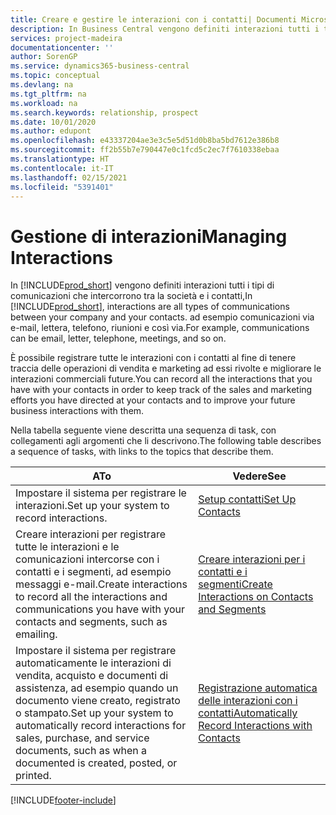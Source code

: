 ```yaml
---
title: Creare e gestire le interazioni con i contatti| Documenti Microsoft
description: In Business Central vengono definiti interazioni tutti i tipi di comunicazioni che intercorrono tra la società e i contatti, ad esempio comunicazioni via e-mail, lettera, telefono, riunioni e così via.
services: project-madeira
documentationcenter: ''
author: SorenGP
ms.service: dynamics365-business-central
ms.topic: conceptual
ms.devlang: na
ms.tgt_pltfrm: na
ms.workload: na
ms.search.keywords: relationship, prospect
ms.date: 10/01/2020
ms.author: edupont
ms.openlocfilehash: e43337204ae3e3c5e5d51d0b8ba5bd7612e386b8
ms.sourcegitcommit: ff2b55b7e790447e0c1fcd5c2ec7f7610338ebaa
ms.translationtype: HT
ms.contentlocale: it-IT
ms.lasthandoff: 02/15/2021
ms.locfileid: "5391401"
---
```

# <a name="managing-interactions"></a><span data-ttu-id="ce9c4-104">Gestione di interazioni</span><span class="sxs-lookup"><span data-stu-id="ce9c4-104">Managing Interactions</span></span>
<span data-ttu-id="ce9c4-105">In [!INCLUDE[prod_short](includes/prod_short.md)] vengono definiti interazioni tutti i tipi di comunicazioni che intercorrono tra la società e i contatti,</span><span class="sxs-lookup"><span data-stu-id="ce9c4-105">In [!INCLUDE[prod_short](includes/prod_short.md)], interactions are all types of communications between your company and your contacts.</span></span> <span data-ttu-id="ce9c4-106">ad esempio comunicazioni via e-mail, lettera, telefono, riunioni e così via.</span><span class="sxs-lookup"><span data-stu-id="ce9c4-106">For example, communications can be email, letter, telephone, meetings, and so on.</span></span>

<span data-ttu-id="ce9c4-107">È possibile registrare tutte le interazioni con i contatti al fine di tenere traccia delle operazioni di vendita e marketing ad essi rivolte e migliorare le interazioni commerciali future.</span><span class="sxs-lookup"><span data-stu-id="ce9c4-107">You can record all the interactions that you have with your contacts in order to keep track of the sales and marketing efforts you have directed at your contacts and to improve your future business interactions with them.</span></span>

<span data-ttu-id="ce9c4-108">Nella tabella seguente viene descritta una sequenza di task, con collegamenti agli argomenti che li descrivono.</span><span class="sxs-lookup"><span data-stu-id="ce9c4-108">The following table describes a sequence of tasks, with links to the topics that describe them.</span></span>

| <span data-ttu-id="ce9c4-109">A</span><span class="sxs-lookup"><span data-stu-id="ce9c4-109">To</span></span> | <span data-ttu-id="ce9c4-110">Vedere</span><span class="sxs-lookup"><span data-stu-id="ce9c4-110">See</span></span> |
| --- | --- |
| <span data-ttu-id="ce9c4-111">Impostare il sistema per registrare le interazioni.</span><span class="sxs-lookup"><span data-stu-id="ce9c4-111">Set up your system to record interactions.</span></span> |[<span data-ttu-id="ce9c4-112">Setup contatti</span><span class="sxs-lookup"><span data-stu-id="ce9c4-112">Set Up Contacts</span></span>](marketing-setup-contacts.md) |
|<span data-ttu-id="ce9c4-113">Creare interazioni per registrare tutte le interazioni e le comunicazioni intercorse con i contatti e i segmenti, ad esempio messaggi e-mail.</span><span class="sxs-lookup"><span data-stu-id="ce9c4-113">Create interactions to record all the interactions and communications you have with your contacts and segments, such as emailing.</span></span>|[<span data-ttu-id="ce9c4-114">Creare interazioni per i contatti e i segmenti</span><span class="sxs-lookup"><span data-stu-id="ce9c4-114">Create Interactions on Contacts and Segments</span></span>](marketing-how-create-interactions.md)|
|<span data-ttu-id="ce9c4-115">Impostare il sistema per registrare automaticamente le interazioni di vendita, acquisto e documenti di assistenza, ad esempio quando un documento viene creato, registrato o stampato.</span><span class="sxs-lookup"><span data-stu-id="ce9c4-115">Set up your system to automatically record interactions for sales, purchase, and service documents, such as when a documented is created, posted, or printed.</span></span>|[<span data-ttu-id="ce9c4-116">Registrazione automatica delle interazioni con i contatti</span><span class="sxs-lookup"><span data-stu-id="ce9c4-116">Automatically Record Interactions with Contacts</span></span>](marketing-auto-record-interactions.md)|


[!INCLUDE[footer-include](includes/footer-banner.md)]